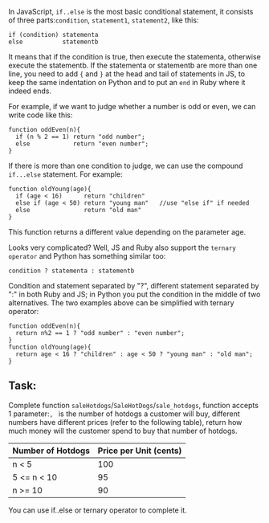 In JavaScript, `if..else` is the most basic conditional statement, it consists of three parts:`condition`, `statement1`, `statement2`, like this:

```
if (condition) statementa
else           statementb
```

It means that if the condition is true, then execute the statementa, otherwise execute the statementb. If the statementa or statementb are more than one line, you need to add `{` and `}` at the head and tail of statements in JS, to keep the same indentation on Python and to put an `end` in Ruby where it indeed ends.

For example, if we want to judge whether a number is odd or even, we can write code like this:

```
function oddEven(n){
  if (n % 2 == 1) return "odd number";
  else            return "even number";
}
```

If there is more than one condition to judge, we can use the compound `if...else` statement. For example:

```
function oldYoung(age){
  if (age < 16)      return "children"
  else if (age < 50) return "young man"   //use "else if" if needed
  else               return "old man"
}
```

This function returns a different value depending on the parameter age.

Looks very complicated? Well, JS and Ruby also support the `ternary operator` and Python has something similar too:
```
condition ? statementa : statementb
```

Condition and statement separated by "?", different statement separated by ":" in both Ruby and JS; in Python you put the condition in the middle of two alternatives. The two examples above can be simplified with ternary operator:
```
function oddEven(n){
  return n%2 == 1 ? "odd number" : "even number";
}
function oldYoung(age){
  return age < 16 ? "children" : age < 50 ? "young man" : "old man";
}
```

## Task:
Complete function `saleHotdogs`/`SaleHotDogs`/`sale_hotdogs`, function accepts 1 parameter:`, ` is the number of hotdogs a customer will buy, different numbers have different prices (refer to the following table), return how much money will the customer spend to buy that number of hotdogs.

| Number of Hotdogs | Price per Unit (cents) |
|-------------------|------------------------|
| n < 5             | 100                    |
| 5 <= n < 10       | 95                     |
| n >= 10           | 90                     |

You can use if..else or ternary operator to complete it.
